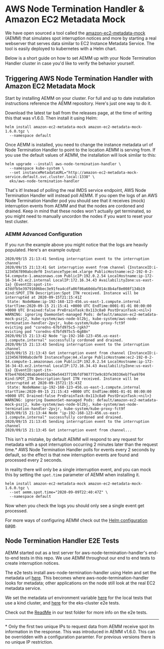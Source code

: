 # AWS Node Termination Handler & Amazon EC2 Metadata Mock

We have open sourced a tool called the [amazon-ec2-metadata-mock](https://github.com/aws/amazon-ec2-metadata-mock) (AEMM)
that simulates spot interruption notices and more by starting a real webserver that serves data similar to EC2 Instance
Metadata Service. The tool is easily deployed to kubernetes with a Helm chart.

Below is a short guide on how to set AEMM up with your Node Termination Handler cluster in case you'd like to verify the
behavior yourself.

## Triggering AWS Node Termination Handler with Amazon EC2 Metadata Mock

Start by installing AEMM on your cluster. For full and up to date installation instructions reference the AEMM repository.
Here's just one way to do it.

Download the latest tar ball from the releases page, at the time of writing this that was v1.6.0. Then install it using
Helm:
```
helm install amazon-ec2-metadata-mock amazon-ec2-metadata-mock-1.6.0.tgz \
  --namespace default
```

Once AEMM is installed, you need to change the instance metadata url of Node Termination Handler to point
to the location AEMM is serving from. If you use the default values of AEMM, the installation will look similar to this:
```
helm upgrade --install aws-node-termination-handler \
  --namespace kube-system \
  --set instanceMetadataURL="http://amazon-ec2-metadata-mock-service.default.svc.cluster.local:1338" \
  eks/aws-node-termination-handler
```

That's it! Instead of polling the real IMDS service endpoint, AWS Node Termination Handler will instead poll AEMM.
If you open the logs of an AWS Node Termination Handler pod you should see that it receives (mock) interruption
events from AEMM and that the nodes are cordoned and drained. Keep in mind that these nodes won't actually get terminated,
so you might need to manually uncordon the nodes if you want to reset your test cluster.

### AEMM Advanced Configuration
If you run the example above you might notice that the logs are heavily populated. Here's an example output:
```
2020/09/15 21:13:41 Sending interruption event to the interruption channel
2020/09/15 21:13:41 Got interruption event from channel {InstanceID:i-1234567890abcdef0 InstanceType:m4.xlarge PublicHostname:ec2-192-0-2-54.compute-1.amazonaws.com PublicIP:192.0.2.54 LocalHostname:ip-172-16-34-43.ec2.internal LocalIP:172.16.34.43 AvailabilityZone:us-east-1a} {EventID:spot-itn-47ddfb5e39791606bec3e91fea4cdfa86f86a60ddaf014c8b4af8e008f134b19 Kind:SPOT_ITN Description:Spot ITN received. Instance will be interrupted at 2020-09-15T21:15:41Z
 State: NodeName:ip-192-168-123-456.us-east-1.compute.internal StartTime:2020-09-15 21:15:41 +0000 UTC EndTime:0001-01-01 00:00:00 +0000 UTC Drained:false PreDrainTask:0x113c8a0 PostDrainTask:<nil>}
WARNING: ignoring DaemonSet-managed Pods: default/amazon-ec2-metadata-mock-pszj2, kube-system/aws-node-bl2bj, kube-system/aws-node-termination-handler-2pvjr, kube-system/kube-proxy-fct9f
evicting pod "coredns-67bfd975c5-rgkh7"
evicting pod "coredns-67bfd975c5-6g88n"
2020/09/15 21:13:42 Node "ip-192-168-123-456.us-east-1.compute.internal" successfully cordoned and drained.
2020/09/15 21:13:43 Sending interruption event to the interruption channel
2020/09/15 21:13:43 Got interruption event from channel {InstanceID:i-1234567890abcdef0 InstanceType:m4.xlarge PublicHostname:ec2-192-0-2-54.compute-1.amazonaws.com PublicIP:192.0.2.54 LocalHostname:ip-172-16-34-43.ec2.internal LocalIP:172.16.34.43 AvailabilityZone:us-east-1a} {EventID:spot-itn-97be476b6246aba6401ba36e54437719bfdf987773e9c83fe30336eb7fea9704 Kind:SPOT_ITN Description:Spot ITN received. Instance will be interrupted at 2020-09-15T21:15:43Z
 State: NodeName:ip-192-168-123-456.us-east-1.compute.internal StartTime:2020-09-15 21:15:43 +0000 UTC EndTime:0001-01-01 00:00:00 +0000 UTC Drained:false PreDrainTask:0x113c8a0 PostDrainTask:<nil>}
WARNING: ignoring DaemonSet-managed Pods: default/amazon-ec2-metadata-mock-pszj2, kube-system/aws-node-bl2bj, kube-system/aws-node-termination-handler-2pvjr, kube-system/kube-proxy-fct9f
2020/09/15 21:13:44 Node "ip-192-168-123-456.us-east-1.compute.internal" successfully cordoned and drained.
2020/09/15 21:13:45 Sending interruption event to the interruption channel
2020/09/15 21:13:45 Got interruption event from channel...
```

This isn't a mistake, by default AEMM will respond to any request for metadata with a spot interruption occurring 2 minutes
later than the request time.\* AWS Node Termination Handler polls for events every 2 seconds by default, so the effect is
that new interruption events are found and processed every 2 seconds. 

In reality there will only be a single interruption event, and you can mock this by setting the `spot.time` parameter of
AEMM when installing it. 
```
helm install amazon-ec2-metadata-mock amazon-ec2-metadata-mock-1.6.0.tgz \
  --set aemm.spot.time="2020-09-09T22:40:47Z" \
  --namespace default
```

Now when you check the logs you should only see a single event get processed. 

For more ways of configuring AEMM check out the [Helm configuration page](https://github.com/aws/amazon-ec2-metadata-mock/tree/master/helm/amazon-ec2-metadata-mock).

## Node Termination Handler E2E Tests

AEMM started out as a test server for aws-node-termination-handler's end-to-end tests in this repo. We use AEMM throughout
our end to end tests to create interruption notices.

The e2e tests install aws-node-termination-handler using Helm and set the metadata url [here](https://github.com/aws/aws-node-termination-handler/blob/master/test/e2e/spot-interruption-test#L36).
This becomes where aws-node-termination-handler looks for metadata; other applications on the node still look at the real
EC2 metadata service.

We set the metadata url environment variable [here](https://github.com/aws/aws-node-termination-handler/blob/master/test/k8s-local-cluster-test/run-test#L18)
for the local tests that use a kind cluster, and [here](https://github.com/aws/aws-node-termination-handler/blob/master/test/eks-cluster-test/run-test#L117)
for the eks-cluster e2e tests.

Check out the [ReadMe](https://github.com/aws/aws-node-termination-handler/tree/master/test) in our test folder for more
info on the e2e tests. 

---

\* Only the first two unique IPs to request data from AEMM receive spot itn information in the response. This was introduced
in AEMM v1.6.0. This can be overridden with a configuration paramter. For previous versions there is no unique IP restriction. 

